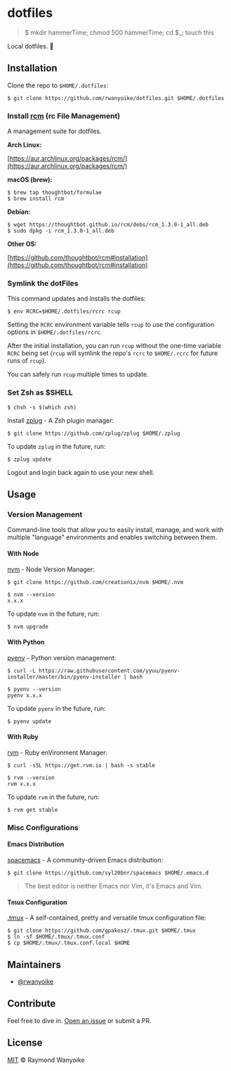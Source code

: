 # dotfiles

> $ mkdir hammerTime; chmod 500 hammerTime; cd $_; touch this

Local dotfiles. 🙌

## Installation

Clone the repo to `$HOME/.dotfiles`:

    $ git clone https://github.com/rwanyoike/dotfiles.git $HOME/.dotfiles

### Install [rcm](https://github.com/thoughtbot/rcm) (rc File Management)

A management suite for dotfiles.

**Arch Linux:**

[https://aur.archlinux.org/packages/rcm/](https://aur.archlinux.org/packages/rcm/)

**macOS (brew):**

    $ brew tap thoughtbot/formulae
    $ brew install rcm

**Debian:**

    $ wget https://thoughtbot.github.io/rcm/debs/rcm_1.3.0-1_all.deb
    $ sudo dpkg -i rcm_1.3.0-1_all.deb

**Other OS:**

[https://github.com/thoughtbot/rcm#installation](https://github.com/thoughtbot/rcm#installation)

### Symlink the dotFiles

This command updates and installs the dotfiles:

    $ env RCRC=$HOME/.dotfiles/rcrc rcup

Setting the `RCRC` environment variable tells `rcup` to use the configuration options in `$HOME/.dotfiles/rcrc`.

After the initial installation, you can run `rcup` without the one-time variable `RCRC` being set (`rcup` will symlink the repo's `rcrc` to `$HOME/.rcrc` for future runs of `rcup`).

You can safely run `rcup` multiple times to update.

### Set Zsh as $SHELL

    $ chsh -s $(which zsh)

Install [zplug](https://github.com/zplug/zplug) - A Zsh plugin manager:

    $ git clone https://github.com/zplug/zplug $HOME/.zplug

To update `zplug` in the future, run:

    $ zplug update

Logout and login back again to use your new shell.

## Usage

### Version Management

Command-line tools that allow you to easily install, manage, and work with multiple "language" environments and enables switching between them.

#### With Node

[nvm](https://github.com/creationix/nvm) - Node Version Manager:

    $ git clone https://github.com/creationix/nvm $HOME/.nvm

<!-- -->

    $ nvm --version
    x.x.x

To update `nvm` in the future, run:

    $ nvm upgrade

#### With Python

[pyenv](https://github.com/yyuu/pyenv) - Python version management:

    $ curl -L https://raw.githubusercontent.com/yyuu/pyenv-installer/master/bin/pyenv-installer | bash

<!-- -->

    $ pyenv --version
    pyenv x.x.x

To update `pyenv` in the future, run:

    $ pyenv update

#### With Ruby

[rvm](https://github.com/rvm/rvm) - Ruby enVironment Manager:

    $ curl -sSL https://get.rvm.io | bash -s stable

<!-- -->

    $ rvm --version
    rvm x.x.x

To update `rvm` in the future, run:

    $ rvm get stable

### Misc Configurations

#### Emacs Distribution

[spacemacs](https://github.com/syl20bnr/spacemacs) - A community-driven Emacs distribution:

    $ git clone https://github.com/syl20bnr/spacemacs $HOME/.emacs.d

> The best editor is neither Emacs nor Vim, it's Emacs and Vim.

#### Tmux Configuration

[.tmux](https://github.com/gpakosz/.tmux) - A self-contained, pretty and versatile tmux configuration file:

    $ git clone https://github.com/gpakosz/.tmux.git $HOME/.tmux
    $ ln -sf $HOME/.tmux/.tmux.conf
    $ cp $HOME/.tmux/.tmux.conf.local $HOME

## Maintainers

- [@rwanyoike](https://github.com/rwanyoike)

## Contribute

Feel free to dive in. [Open an issue](https://github.com/rwanyoike/dotfiles/issues/new) or submit a PR.

## License

[MIT](LICENSE) © Raymond Wanyoike
